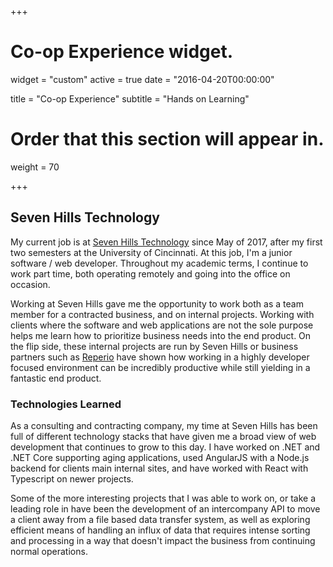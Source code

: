 +++
# Co-op Experience widget.
widget = "custom"
active = true
date = "2016-04-20T00:00:00"

title = "Co-op Experience"
subtitle = "Hands on Learning"

# Order that this section will appear in.
weight = 70

+++

## Seven Hills Technology

My current job is at [Seven Hills Technology](https://sevenhillstechnology.com/) since May of 2017, after my first two semesters at the University of Cincinnati. At this job, I'm a junior software / web developer. Throughout my academic terms, I continue to work part time, both operating remotely and going into the office on occasion.

Working at Seven Hills gave me the opportunity to work both as a team member for a contracted business, and on internal projects. Working with clients where the software and web applications are not the sole purpose helps me learn how to prioritize business needs into the end product. On the flip side, these internal projects are run by Seven Hills or business partners such as [Reperio](https://reper.io/) have shown how working in a highly developer focused environment can be incredibly productive while still yielding in a fantastic end product.

### Technologies Learned

As a consulting and contracting company, my time at Seven Hills has been full of different technology stacks that have given me a broad view of web development that continues to grow to this day. I have worked on .NET and .NET Core supporting aging applications, used AngularJS with a Node.js backend for clients main internal sites, and have worked with React with Typescript on newer projects.

Some of the more interesting projects that I was able to work on, or take a leading role in have been the development of an intercompany API to move a client away from a file based data transfer system, as well as exploring efficient means of handling an influx of data that requires intense sorting and processing in a way that doesn't impact the business from continuing normal operations.

<!--
## Hey look, shortcodes are neat

{{< testshortcode color="blue">}}
    Now I just need to learn how to make my own tables...
{{< /testshortcode >}}

{{< youtube 2xkNJL4gJ9E >}} -->